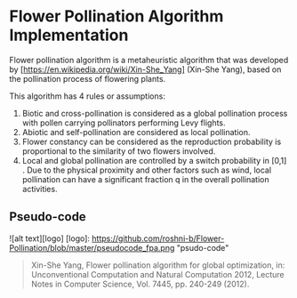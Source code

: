 # Flower Pollination Algorithm Implementation
Flower pollination algorithm is a metaheuristic algorithm that was developed by [https://en.wikipedia.org/wiki/Xin-She_Yang] (Xin-She Yang), based on the pollination process of flowering plants.

This algorithm has 4 rules or assumptions:
1. Biotic and cross-pollination is considered as a global pollination process with pollen carrying pollinators performing Levy flights.
2. Abiotic and self-pollination are considered as local pollination.
3. Flower constancy can be considered as the reproduction probability is proportional to the similarity of two flowers involved.
4. Local and global pollination are controlled by a switch probability in [0,1] . Due to the physical proximity and other factors such as wind, local pollination can have a significant fraction q in the overall pollination activities.

## Pseudo-code 
![alt text][logo]
[logo]: https://github.com/roshni-b/Flower-Pollination/blob/master/pseudocode_fpa.png "psudo-code"

> Xin-She Yang, Flower pollination algorithm for global optimization, in: Unconventional Computation and Natural Computation 2012, Lecture Notes in Computer Science, Vol. 7445, pp. 240-249 (2012).
